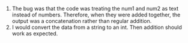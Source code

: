 1. The bug was that the code was treating the num1 and num2 as text instead of numbers. Therefore, when they were added together, the output was a concatenation rather than regular addition.
2. I would convert the data from a string to an int. Then addition should work as expected.